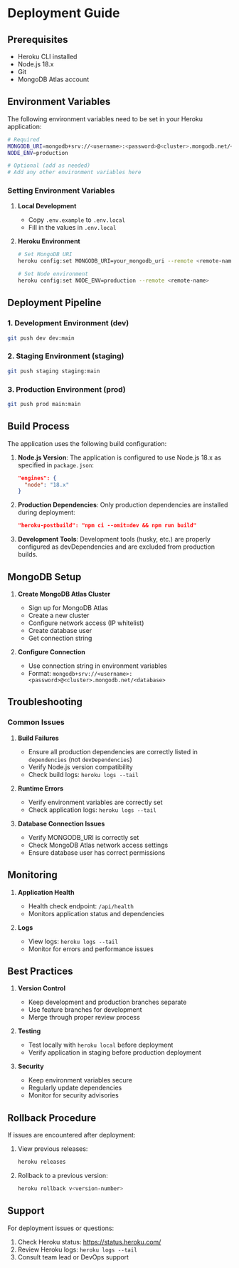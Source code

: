 # Deployment Guide

## Prerequisites

- Heroku CLI installed
- Node.js 18.x
- Git
- MongoDB Atlas account

## Environment Variables

The following environment variables need to be set in your Heroku application:

```bash
# Required
MONGODB_URI=mongodb+srv://<username>:<password>@<cluster>.mongodb.net/<database>
NODE_ENV=production

# Optional (add as needed)
# Add any other environment variables here
```

### Setting Environment Variables

1. **Local Development**
   - Copy `.env.example` to `.env.local`
   - Fill in the values in `.env.local`

2. **Heroku Environment**
   ```bash
   # Set MongoDB URI
   heroku config:set MONGODB_URI=your_mongodb_uri --remote <remote-name>
   
   # Set Node environment
   heroku config:set NODE_ENV=production --remote <remote-name>
   ```

## Deployment Pipeline

### 1. Development Environment (dev)
```bash
git push dev dev:main
```

### 2. Staging Environment (staging)
```bash
git push staging staging:main
```

### 3. Production Environment (prod)
```bash
git push prod main:main
```

## Build Process

The application uses the following build configuration:

1. **Node.js Version**: The application is configured to use Node.js 18.x as specified in `package.json`:
   ```json
   "engines": {
     "node": "18.x"
   }
   ```

2. **Production Dependencies**: Only production dependencies are installed during deployment:
   ```json
   "heroku-postbuild": "npm ci --omit=dev && npm run build"
   ```

3. **Development Tools**: Development tools (husky, etc.) are properly configured as devDependencies and are excluded from production builds.

## MongoDB Setup

1. **Create MongoDB Atlas Cluster**
   - Sign up for MongoDB Atlas
   - Create a new cluster
   - Configure network access (IP whitelist)
   - Create database user
   - Get connection string

2. **Configure Connection**
   - Use connection string in environment variables
   - Format: `mongodb+srv://<username>:<password>@<cluster>.mongodb.net/<database>`

## Troubleshooting

### Common Issues

1. **Build Failures**
   - Ensure all production dependencies are correctly listed in `dependencies` (not `devDependencies`)
   - Verify Node.js version compatibility
   - Check build logs: `heroku logs --tail`

2. **Runtime Errors**
   - Verify environment variables are correctly set
   - Check application logs: `heroku logs --tail`

3. **Database Connection Issues**
   - Verify MONGODB_URI is correctly set
   - Check MongoDB Atlas network access settings
   - Ensure database user has correct permissions

## Monitoring

1. **Application Health**
   - Health check endpoint: `/api/health`
   - Monitors application status and dependencies

2. **Logs**
   - View logs: `heroku logs --tail`
   - Monitor for errors and performance issues

## Best Practices

1. **Version Control**
   - Keep development and production branches separate
   - Use feature branches for development
   - Merge through proper review process

2. **Testing**
   - Test locally with `heroku local` before deployment
   - Verify application in staging before production deployment

3. **Security**
   - Keep environment variables secure
   - Regularly update dependencies
   - Monitor for security advisories

## Rollback Procedure

If issues are encountered after deployment:

1. View previous releases:
   ```bash
   heroku releases
   ```

2. Rollback to a previous version:
   ```bash
   heroku rollback v<version-number>
   ```

## Support

For deployment issues or questions:
1. Check Heroku status: https://status.heroku.com/
2. Review Heroku logs: `heroku logs --tail`
3. Consult team lead or DevOps support
